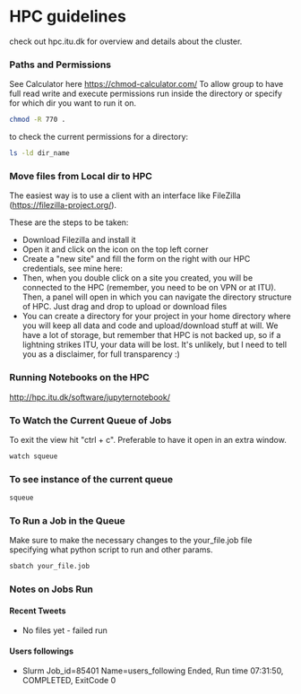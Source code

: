 # HPC guidelines

check out hpc.itu.dk for overview and details about the cluster.


### Paths and Permissions
See Calculator here https://chmod-calculator.com/
To allow group to have full read write and execute permissions run inside the directory or specify for which dir you want to run it on.

```bash
chmod -R 770 .
```

to check the current permissions for a directory:

```bash
ls -ld dir_name 
```

### Move files from Local dir to HPC

The easiest way is to use a client with an interface like FileZilla (https://filezilla-project.org/). 

These are the steps to be taken:
- Download Filezilla and install it
- Open it and click on the icon on the top left corner
- Create a "new site" and fill the form on the right with our HPC credentials, see mine here:
- Then, when you double click on a site you created, you will be connected to the HPC (remember, you need to be on VPN or at ITU). Then, a panel will open in which you can navigate the directory structure of HPC. Just drag and drop to upload or download files
- You can create a directory for your project in your home directory where you will keep all data and code and upload/download stuff at will. We have a lot of storage, but remember that HPC is not backed up, so if a lightning strikes ITU, your data will be lost. It's unlikely, but I need to tell you as a disclaimer, for full transparency :)



### Running Notebooks on the HPC

http://hpc.itu.dk/software/jupyternotebook/


### To Watch the Current Queue of Jobs

To exit the view hit "ctrl + c". Preferable to have it open in an extra window.

```bash
watch squeue 
```

### To see instance of the current queue

```bash
squeue 
```

### To Run a Job in the Queue

Make sure to make the necessary changes to the your_file.job file specifying what python script to run and other params.

```bash
sbatch your_file.job
```


### Notes on Jobs Run

#### Recent Tweets
- No files yet - failed run

#### Users followings
- Slurm Job_id=85401 Name=users_following Ended, Run time 07:31:50, COMPLETED, ExitCode 0

